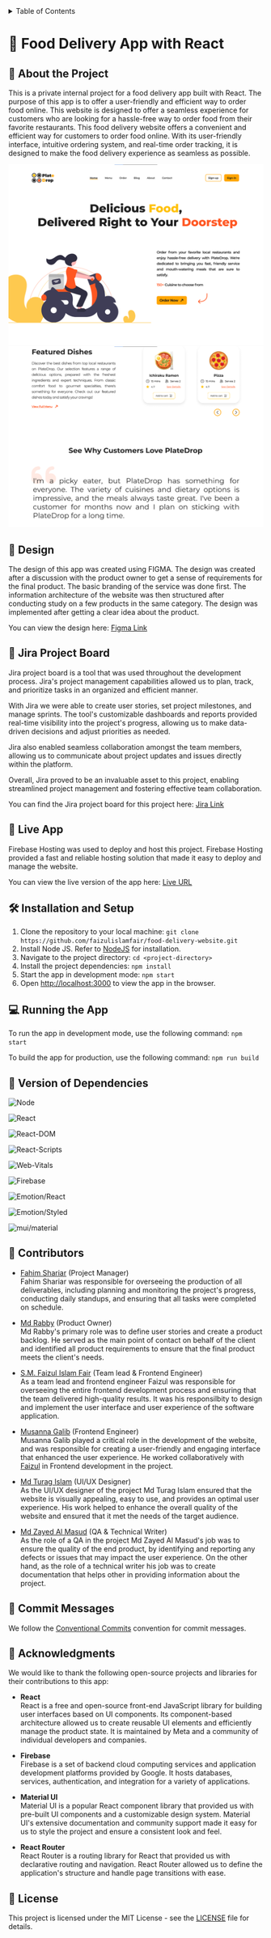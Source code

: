 <details>
<summary>Table of Contents</summary>
<br>
<ul>
<br>

[About the Project](#💬-about-the-project)
<br>

[Design](#🎨-design)
<br>

[Jira Project Board](#📝-jira-project-board)
<br>

[Live App](#🚀-live-app)
<br>

[Installation and Setup](#🛠️-installation-and-setup)
<br>

[Running the App](#💻-running-the-app)
<br>

[Version of Dependencies](#💼-version-of-dependencies)
<br>

[Contributors](#🤝-contributors)
<br>

[Commit Messages](#📝-commit-messages)
<br>

[Acknowledgements](#🙏-acknowledgments)
<br>

[License](#📄-license)

<br>
</ul>
</details>

# 🍔 Food Delivery App with React

## 💬 About the Project
This is a private internal project for a food delivery app built with React. The purpose of this app is to offer a user-friendly and efficient way to order food online. This website is designed to offer a seamless experience for customers who are looking for a hassle-free way to order food from their favorite restaurants. This food delivery website offers a convenient and efficient way for customers to order food online. With its user-friendly interface, intuitive ordering system, and real-time order tracking, it is designed to make the food delivery experience as seamless as possible.

![Homepage Screenshot](./readme-images/homepage_screenshot_1.png "homepage1")
![Homepage Screenshot](./readme-images/homepage_screenshot_2.png "homepage2")

## 🎨 Design

<p>
    The design of this app was created using FIGMA. The design was created after a discussion with the product owner to get a sense of requirements for the final product. The basic branding of the service was done first. The information architecture of the website was then structured after conducting study on a few products in the same category. The design was implemented after getting a clear idea about the product.
</p>

You can view the design here: [Figma Link](https://www.figma.com/file/Ko8egmw3uhSwDUNakD33M2/Food_Delivery_Website?node-id=0-1&t=EomfDv7bDY6z3geH-0)

## 📝 Jira Project Board
Jira project board is a tool that was used throughout the development process. Jira's project management capabilities allowed us to plan, track, and prioritize tasks in an organized and efficient manner.

With Jira we were able to create user stories, set project milestones, and manage sprints. The tool's customizable dashboards and reports provided real-time visibility into the project's progress, allowing us to make data-driven decisions and adjust priorities as needed.

Jira also enabled seamless collaboration amongst the team members, allowing us to communicate about project updates and issues directly within the platform.

Overall, Jira proved to be an invaluable asset to this project, enabling streamlined project management and fostering effective team collaboration.

You can find the Jira project board for this project here: [Jira Link](https://irstproject.atlassian.net/jira/software/projects/FD/boards/2)

## 🚀 Live App
Firebase Hosting was used to deploy and host this project. Firebase Hosting provided a fast and reliable hosting solution that made it easy to deploy and manage the website.

You can view the live version of the app here: [Live URL](https://food-delivery-website-60505.firebaseapp.com/)

## 🛠️ Installation and Setup

1. Clone the repository to your local machine: `git clone https://github.com/faizulislamfair/food-delivery-website.git`
2. Install Node JS. Refer to [NodeJS](#https://nodejs.org/en) for installation.
3. Navigate to the project directory: `cd <project-directory>`
4. Install the project dependencies: `npm install`
5. Start the app in development mode: `npm start`
6. Open [http://localhost:3000](http://localhost:3000) to view the app in the browser.

## 💻 Running the App

To run the app in development mode, use the following command: `npm start`

To build the app for production, use the following command: `npm run build`

## 💼 Version of Dependencies

![Node](https://img.shields.io/badge/Node-18.5.0-blue?style=for-the-badge)

![React](https://img.shields.io/badge/React-18.2.0-blue?style=for-the-badge)

![React-DOM](https://img.shields.io/badge/React--DOM-18.2.0-blue?style=for-the-badge)

![React-Scripts](https://img.shields.io/badge/React--Scripts-5.0.1-blue?style=for-the-badge)

![Web-Vitals](https://img.shields.io/badge/Web--Vitals-2.1.4-blue?style=for-the-badge)

![Firebase](https://img.shields.io/badge/Firebase-9.18.0-blue?style=for-the-badge)

![Emotion/React](https://img.shields.io/badge/Emotion/React-11.10.6-blue?style=for-the-badge)

![Emotion/Styled](https://img.shields.io/badge/Emotion/Styled-11.10.6-blue?style=for-the-badge)

![mui/material](https://img.shields.io/badge/mui/material-5.11.11-blue?style=for-the-badge)


## 🤝 Contributors

- [Fahim Shariar](https://github.com/1810002) (Project Manager) <br>
Fahim Shariar was responsible for overseeing the production of all deliverables, including planning and monitoring the project's progress, conducting daily standups, and ensuring that all tasks were completed on schedule.

- [Md Rabby](https://github.com/Rabbi1810014) (Product Owner) <br>
Md Rabby's primary role was to define user stories and create a product backlog. He served as the main point of contact on behalf of the client and identified all product requirements to ensure that the final product meets the client's needs.

- [S.M. Faizul Islam Fair](https://github.com/faizulislamfair) (Team lead & Frontend Engineer)<br>
As a team lead and frontend engineer Faizul was responsible for overseeing the entire frontend development process and ensuring that the team delivered high-quality results. It was his responsilbity to design and implement the user interface and user experience of the software application.

- [Musanna Galib](https://github.com/galib100) (Frontend Engineer) <br>
Musanna Galib played a critical role in the development of the website, and was responsible for creating a user-friendly and engaging interface that enhanced the user experience. He worked collaboratively with [Faizul](https://github.com/faizulislamfair) in Frontend development in the project.

- [Md Turag Islam](https://github.com/TuragLab) (UI/UX Designer) <br>
As the UI/UX designer of the project Md Turag Islam ensured that the website is visually appealing, easy to use, and provides an optimal user experience. His work helped to enhance the overall quality of the website and ensured that it met the needs of the target audience.

- [Md Zayed Al Masud](https://github.com/Zayed-26) (QA & Technical Writer)<br>
As the role of a QA  in the project Md Zayed Al Masud's job was to ensure the quality of the end product, by identifying and reporting any defects or issues that may impact the user experience. On the other hand, as the role of a technical writer his job was to create documentation that helps other in providing information about the project.


## 📝 Commit Messages

We follow the [Conventional Commits](https://www.conventionalcommits.org/en/v1.0.0/#summary) convention for commit messages.


## 🙏 Acknowledgments

We would like to thank the following open-source projects and libraries for their contributions to this app:

- <b> React </b> <br>
React is a free and open-source front-end JavaScript library for building user interfaces based on UI components. Its component-based architecture allowed us to create reusable UI elements and efficiently manage the product state. It is maintained by Meta and a community of individual developers and companies.

- <b> Firebase </b> <br>
Firebase is a set of backend cloud computing services and application development platforms provided by Google. It hosts databases, services, authentication, and integration for a variety of applications.

- <b> Material UI </b> <br>
Material UI is a popular React component library that provided us with pre-built UI components and a customizable design system. Material UI's extensive documentation and community support made it easy for us to style the project and ensure a consistent look and feel.

- <b> React Router </b> <br>
React Router is a routing library for React that provided us with declarative routing and navigation. React Router allowed us to define the application's structure and handle page transitions with ease.


## 📄 License

This project is licensed under the MIT License - see the [LICENSE](LICENSE) file for details.
